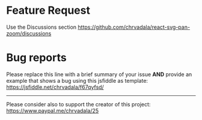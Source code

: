 # Feature Request
Use the Discussions section https://github.com/chrvadala/react-svg-pan-zoom/discussions

# Bug reports
Please replace this line with a brief summary of your issue **AND** provide an example that shows a bug using this jsfiddle as template:
https://jsfiddle.net/chrvadala/f67qyfsd/


------------------------------------------------------------------------------------------
Please consider also to support the creator of this project: https://www.paypal.me/chrvadala/25
